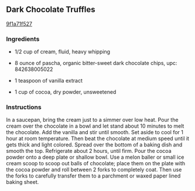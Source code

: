 ## Dark Chocolate Truffles

[9f1a71f527](http://www.foodnetwork.com/recipes/tyler-florence/dark-chocolate-truffles-recipe2.html)

### Ingredients

 - 1/2 cup of cream, fluid, heavy whipping

 - 8 ounce of pascha, organic bitter-sweet dark chocolate chips, upc: 842638005022

 - 1 teaspoon of vanilla extract

 - 1 cup of cocoa, dry powder, unsweetened

### Instructions

In a saucepan, bring the cream just to a simmer over low heat. Pour the cream over the chocolate in a bowl and let stand about 10 minutes to melt the chocolate. Add the vanilla and stir until smooth. Set aside to cool for 1 hour at room temperature. Then beat the chocolate at medium speed until it gets thick and light colored. Spread over the bottom of a baking dish and smooth the top. Refrigerate about 2 hours, until firm. Pour the cocoa powder onto a deep plate or shallow bowl. Use a melon baller or small ice cream scoop to scoop out balls of chocolate; place them on the plate with the cocoa powder and roll between 2 forks to completely coat. Then use the forks to carefully transfer them to a parchment or waxed paper lined baking sheet.